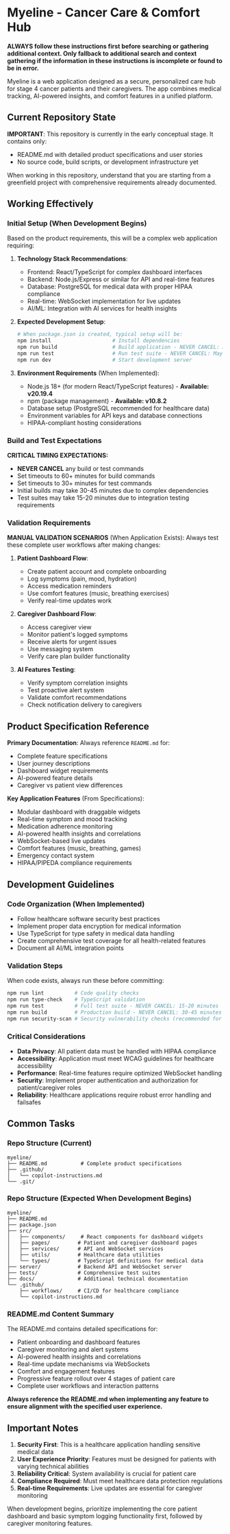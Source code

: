 # Myeline - Cancer Care & Comfort Hub

**ALWAYS follow these instructions first before searching or gathering additional context. Only fallback to additional search and context gathering if the information in these instructions is incomplete or found to be in error.**

Myeline is a web application designed as a secure, personalized care hub for stage 4 cancer patients and their caregivers. The app combines medical tracking, AI-powered insights, and comfort features in a unified platform.

## Current Repository State

**IMPORTANT**: This repository is currently in the early conceptual stage. It contains only:
- README.md with detailed product specifications and user stories
- No source code, build scripts, or development infrastructure yet

When working in this repository, understand that you are starting from a greenfield project with comprehensive requirements already documented.

## Working Effectively

### Initial Setup (When Development Begins)
Based on the product requirements, this will be a complex web application requiring:

1. **Technology Stack Recommendations**:
   - Frontend: React/TypeScript for complex dashboard interfaces
   - Backend: Node.js/Express or similar for API and real-time features
   - Database: PostgreSQL for medical data with proper HIPAA compliance
   - Real-time: WebSocket implementation for live updates
   - AI/ML: Integration with AI services for health insights

2. **Expected Development Setup**:
   ```bash
   # When package.json is created, typical setup will be:
   npm install                    # Install dependencies
   npm run build                  # Build application - NEVER CANCEL: May take 15-30 minutes
   npm run test                   # Run test suite - NEVER CANCEL: May take 10-15 minutes  
   npm run dev                    # Start development server
   ```

3. **Environment Requirements** (When Implemented):
   - Node.js 18+ (for modern React/TypeScript features) - **Available: v20.19.4**
   - npm (package management) - **Available: v10.8.2**
   - Database setup (PostgreSQL recommended for healthcare data)
   - Environment variables for API keys and database connections
   - HIPAA-compliant hosting considerations

### Build and Test Expectations

**CRITICAL TIMING EXPECTATIONS:**
- **NEVER CANCEL** any build or test commands
- Set timeouts to 60+ minutes for build commands
- Set timeouts to 30+ minutes for test commands
- Initial builds may take 30-45 minutes due to complex dependencies
- Test suites may take 15-20 minutes due to integration testing requirements

### Validation Requirements

**MANUAL VALIDATION SCENARIOS** (When Application Exists):
Always test these complete user workflows after making changes:

1. **Patient Dashboard Flow**:
   - Create patient account and complete onboarding
   - Log symptoms (pain, mood, hydration) 
   - Access medication reminders
   - Use comfort features (music, breathing exercises)
   - Verify real-time updates work

2. **Caregiver Dashboard Flow**:
   - Access caregiver view
   - Monitor patient's logged symptoms
   - Receive alerts for urgent issues
   - Use messaging system
   - Verify care plan builder functionality

3. **AI Features Testing**:
   - Verify symptom correlation insights
   - Test proactive alert system
   - Validate comfort recommendations
   - Check notification delivery to caregivers

## Product Specification Reference

**Primary Documentation**: Always reference `README.md` for:
- Complete feature specifications
- User journey descriptions  
- Dashboard widget requirements
- AI-powered feature details
- Caregiver vs patient view differences

**Key Application Features** (From Specifications):
- Modular dashboard with draggable widgets
- Real-time symptom and mood tracking
- Medication adherence monitoring
- AI-powered health insights and correlations
- WebSocket-based live updates
- Comfort features (music, breathing, games)
- Emergency contact system
- HIPAA/PIPEDA compliance requirements

## Development Guidelines

### Code Organization (When Implemented)
- Follow healthcare software security best practices
- Implement proper data encryption for medical information
- Use TypeScript for type safety in medical data handling
- Create comprehensive test coverage for all health-related features
- Document all AI/ML integration points

### Validation Steps
When code exists, always run these before committing:
```bash
npm run lint          # Code quality checks
npm run type-check    # TypeScript validation  
npm run test          # Full test suite - NEVER CANCEL: 15-20 minutes
npm run build         # Production build - NEVER CANCEL: 30-45 minutes
npm run security-scan # Security vulnerability checks (recommended for healthcare)
```

### Critical Considerations
- **Data Privacy**: All patient data must be handled with HIPAA compliance
- **Accessibility**: Application must meet WCAG guidelines for healthcare accessibility
- **Performance**: Real-time features require optimized WebSocket handling
- **Security**: Implement proper authentication and authorization for patient/caregiver roles
- **Reliability**: Healthcare applications require robust error handling and failsafes

## Common Tasks

### Repo Structure (Current)
```
myeline/
├── README.md           # Complete product specifications
├── .github/
│   └── copilot-instructions.md
└── .git/
```

### Repo Structure (Expected When Development Begins)
```
myeline/
├── README.md
├── package.json
├── src/
│   ├── components/     # React components for dashboard widgets
│   ├── pages/         # Patient and caregiver dashboard pages  
│   ├── services/      # API and WebSocket services
│   ├── utils/         # Healthcare data utilities
│   └── types/         # TypeScript definitions for medical data
├── server/            # Backend API and WebSocket server
├── tests/             # Comprehensive test suites
├── docs/              # Additional technical documentation
└── .github/
    ├── workflows/     # CI/CD for healthcare compliance
    └── copilot-instructions.md
```

### README.md Content Summary
The README.md contains detailed specifications for:
- Patient onboarding and dashboard features
- Caregiver monitoring and alert systems  
- AI-powered health insights and correlations
- Real-time update mechanisms via WebSockets
- Comfort and engagement features
- Progressive feature rollout over 4 stages of patient care
- Complete user workflows and interaction patterns

**Always reference the README.md when implementing any feature to ensure alignment with the specified user experience.**

## Important Notes

1. **Security First**: This is a healthcare application handling sensitive medical data
2. **User Experience Priority**: Features must be designed for patients with varying technical abilities
3. **Reliability Critical**: System availability is crucial for patient care
4. **Compliance Required**: Must meet healthcare data protection regulations
5. **Real-time Requirements**: Live updates are essential for caregiver monitoring

When development begins, prioritize implementing the core patient dashboard and basic symptom logging functionality first, followed by caregiver monitoring features.